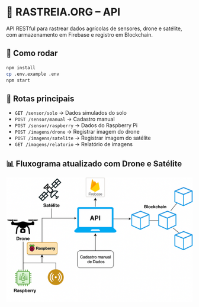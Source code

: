 # 🌱 RASTREIA.ORG – API

API RESTful para rastrear dados agrícolas de sensores, drone e satélite, com armazenamento em Firebase e registro em Blockchain.

## 🚀 Como rodar
```bash
npm install
cp .env.example .env
npm start
```

## 📡 Rotas principais
- `GET /sensor/solo` → Dados simulados do solo
- `POST /sensor/manual` → Cadastro manual
- `POST /sensor/raspberry` → Dados do Raspberry Pi
- `POST /imagens/drone` → Registrar imagem do drone
- `POST /imagens/satelite` → Registrar imagem do satélite
- `GET /imagens/relatorio` → Relatório de imagens

## 📊 Fluxograma atualizado com Drone e Satélite
![Fluxograma com Drone e Satélite](docs/fluxograma_drone_satelite.png)